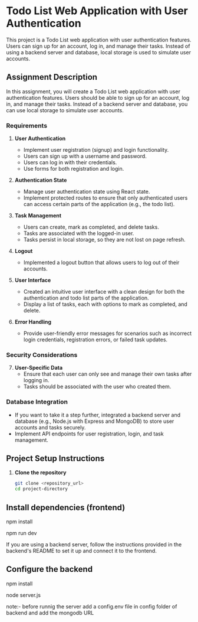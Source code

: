 # Todo List Web Application with User Authentication

This project is a Todo List web application with user authentication features. Users can sign up for an account, log in, and manage their tasks. Instead of using a backend server and database, local storage is used to simulate user accounts.

## Assignment Description

In this assignment, you will create a Todo List web application with user authentication features. Users should be able to sign up for an account, log in, and manage their tasks. Instead of a backend server and database, you can use local storage to simulate user accounts.

### Requirements

1. **User Authentication**
   - Implement user registration (signup) and login functionality.
   - Users can sign up with a username and password.
   - Users can log in with their credentials.
   - Use forms for both registration and login.

2. **Authentication State**
   - Manage user authentication state using React state.
   - Implement protected routes to ensure that only authenticated users can access certain parts of the application (e.g., the todo list).

3. **Task Management**
   - Users can create, mark as completed, and delete tasks.
   - Tasks are associated with the logged-in user.
   - Tasks persist in local storage, so they are not lost on page refresh.

4. **Logout**
   - Implemented a logout button that allows users to log out of their accounts.

5. **User Interface**
   - Created an intuitive user interface with a clean design for both the authentication and todo list parts of the application.
   - Display a list of tasks, each with options to mark as completed, and delete.

6. **Error Handling**
   - Provide user-friendly error messages for scenarios such as incorrect login credentials, registration errors, or failed task updates.

### Security Considerations

7. **User-Specific Data**
   - Ensure that each user can only see and manage their own tasks after logging in.
   - Tasks should be associated with the user who created them.

### Database Integration

- If you want to take it a step further, integrated a backend server and database (e.g., Node.js with Express and MongoDB) to store user accounts and tasks securely.
- Implement API endpoints for user registration, login, and task management.

## Project Setup Instructions

1. **Clone the repository**

   ```bash
   git clone <repository_url>
   cd project-directory

## Install dependencies (frontend)

npm install

npm run dev

If you are using a backend server, follow the instructions provided in the backend's README to set it up and connect it to the frontend.

## Configure the backend

npm install

node server.js

note:- before runnig the server add a config.env file in config folder of backend and add the mongodb URL 


